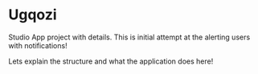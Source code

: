 # Ugqozi
Studio App project with details. This is initial attempt at the alerting users with notifications!


Lets explain the structure and what the application does here!
